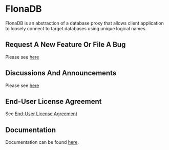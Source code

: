 # FlonaDB
FlonaDB is an abstraction of a database proxy that allows client application to loosely connect to target databases
using unique logical names.

## Request A New Feature Or File A Bug
Please see [here](https://github.com/flonadb/flonadb/issues)

## Discussions And Announcements
Please see [here](https://github.com/flonadb/flonadb/discussions)

## End-User License Agreement
See [End-User License Agreement](https://amiyul.com/flonadb-eula)

## Documentation
Documentation can be found [here](https://amiyul.com/flonadb-documentation).

